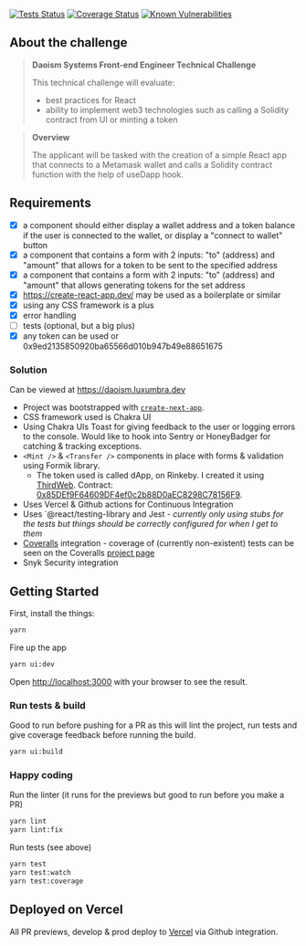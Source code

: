 [![Tests Status](https://github.com/luxumbra/daoism-dapp/actions/workflows/main.yml/badge.svg)](https://github.com/luxumbra/daoism-dapp/actions/workflows/main.yml)
[![Coverage Status](https://coveralls.io/repos/github/luxumbra/daoism-dapp/badge.svg)](https://coveralls.io/github/luxumbra/daoism-dapp)
[![Known Vulnerabilities](https://snyk.io/test/github/luxumbra/daoism-dapp/badge.svg)](https://snyk.io/test/github/luxumbra/daoism-dapp)


## About the challenge
> **Daoism Systems Front-end Engineer Technical Challenge**
>
> This technical challenge will evaluate:
> - best practices for React
> - ability to implement web3 technologies such as calling a Solidity contract from UI or minting a token

> **Overview**
>
> The applicant will be tasked with the creation of a simple React app that connects to a Metamask wallet and calls a Solidity contract function with the help of useDapp hook.

## Requirements
- [X] a <Profile /> component should either display a wallet address and a token balance if the user is connected to the wallet, or display a "connect to wallet" button
- [X] a <Transfer /> component that contains a form with 2 inputs: "to" (address) and "amount" that allows for a token to be sent to the specified address
- [X] a <Mint /> component that contains a form with 2 inputs: "to" (address) and "amount" that allows generating tokens for the set address
- [X] https://create-react-app.dev/ may be used as a boilerplate or similar
- [X] using any CSS framework is a plus
- [X] error handling
- [ ] tests (optional, but a big plus)
- [X] any token can be used or 0x9ed2135850920ba65566d010b947b49e88651675

### Solution
Can be viewed at https://daoism.luxumbra.dev
- Project was bootstrapped with [`create-next-app`](https://github.com/vercel/next.js/tree/canary/packages/create-next-app).
- CSS framework used is Chakra UI
- Using Chakra UIs Toast for giving feedback to the user or logging errors to the console. Would like to hook into Sentry or HoneyBadger for catching & tracking exceptions.
- `<Mint />` & `<Transfer />` components in place with forms & validation using Formik library.
  - The token used is called dApp, on Rinkeby. I created it using [ThirdWeb](https://thirdweb.com/). Contract: [0x85DEf9F64609DF4ef0c2b88D0aEC8298C78156F9](https://rinkeby.etherscan.io/address/0x85def9f64609df4ef0c2b88d0aec8298c78156f9).
- Uses Vercel & Github actions for Continuous Integration
- Uses `@react/testing-library and Jest - *currently only using stubs for the tests but things should be correctly configured for when I get to them*
- [Coveralls](https://coveralls.io) integration - coverage of (currently non-existent) tests can be seen on the Coveralls [project page](https://coveralls.io/github/luxumbra/daoism-dapp)
- Snyk Security integration



## Getting Started

First, install the things:

```bash
yarn
```

Fire up the app
```bash
yarn ui:dev
```
Open [http://localhost:3000](http://localhost:3000) with your browser to see the result.


### Run tests & build
Good to run before pushing for a PR as this will lint the project, run tests and give coverage feedback before running the build.

```bash
yarn ui:build
```

### Happy coding
Run the linter (it runs for the previews but good to run before you make a PR)
```bash
yarn lint
yarn lint:fix
```

Run tests (see above)
```bash
yarn test
yarn test:watch
yarn test:coverage
```

## Deployed on Vercel
All PR previews, develop & prod deploy to [Vercel](https://vercel.com) via Github integration.

